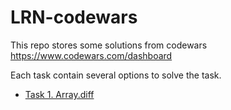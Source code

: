 # LRN-codewars
This repo stores some solutions from codewars https://www.codewars.com/dashboard

Each task contain several options to solve the task.

* [Task 1. Array.diff](./tasks/task1.md)
